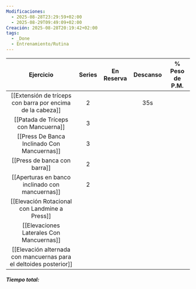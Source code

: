 ```yaml
---
Modificaciones:
  - 2025-08-28T23:29:59+02:00
  - 2025-08-29T09:49:09+02:00
Creación: 2025-08-28T20:19:42+02:00
tags:
  - _Done
  - Entrenamiento/Rutina
---
```


|                             Ejercicio                              | Series | En Reserva | Descanso | % Peso de P.M. |
| :----------------------------------------------------------------: | :----: | :--------: | :------: | :------------: |
|     [[Extensión de tríceps con barra por encima de la cabeza]]     |   2    |            |   35s    |                |
|                [[Patada de Tríceps con Mancuerna]]                 |   3    |            |          |                |
|            [[Press De Banca Inclinado Con Mancuernas]]             |   3    |            |          |                |
|                    [[Press de banca con barra]]                    |   2    |            |          |                |
|          [[Aperturas en banco inclinado con mancuernas]]           |   2    |            |          |                |
|           [[Elevación Rotacional con Landmine a Press]]            |        |            |          |                |
|              [[Elevaciones Laterales Con Mancuernas]]              |        |            |          |                |
| [[Elevación alternada con mancuernas para el deltoides posterior]] |        |            |          |                |
 ##### Tiempo total: 